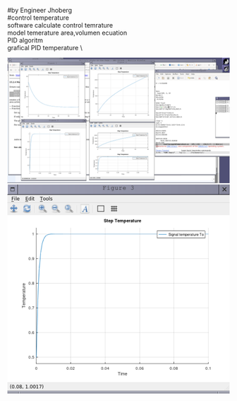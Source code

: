 #by Engineer Jhoberg \
#control temperature \
software calculate control temrature \
model temerature area,volumen ecuation \
PID algoritm \
grafical PID temperature \


![PID-TEMPERATURE](https://github.com/JhobergLucifer/Control-Temperature/blob/main/pid-temperature-ok-desktop.png)
![PID-TEMPERATURE2](https://github.com/JhobergLucifer/Control-Temperature/blob/main/pid-tr.png)
